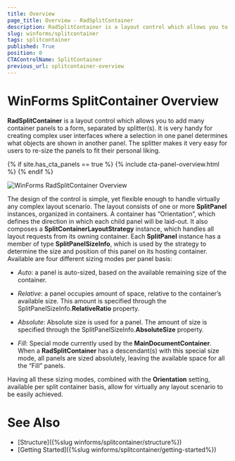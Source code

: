 ```yaml
---
title: Overview
page_title: Overview - RadSplitContainer
description: RadSplitContainer is a layout control which allows you to add many container panels to a form, separated by splitter(s).
slug: winforms/splitcontainer
tags: splitcontainer
published: True
position: 0
CTAControlName: SplitContainer
previous_url: splitcontainer-overview
---
```


# WinForms SplitContainer Overview

**RadSplitContainer** is a layout control which allows you to add many container panels to a form, separated by splitter(s). It is very handy for creating complex user interfaces where a selection in one panel determines what objects are shown in another panel. The splitter makes it very easy for users to re-size the panels to fit their personal liking.

{% if site.has_cta_panels == true %}
{% include cta-panel-overview.html %}
{% endif %}

![WinForms RadSplitContainer Overview](images/splitcontainer-overview001.png)

The design of the control is simple, yet flexible enough to handle virtually any complex layout scenario. The layout consists of one or more **SplitPanel** instances, organized in containers. A container has “Orientation”, which defines the direction in which each child panel will be laid-out. It also composes a **SplitContainerLayoutStrategy** instance, which handles all layout requests from its owning container. Each **SplitPanel** instance has a member of type **SplitPanelSizeInfo**, which is used by the strategy to determine the size and position of this panel on its hosting container. Available are four different sizing modes per panel basis:

* *Auto*: a panel is auto-sized, based on the available remaining size of the container.

* *Relative*: a panel occupies amount of space, relative to the container’s available size. This amount is specified through the SplitPanelSizeInfo.**RelativeRatio** property.

* *Absolute*: Absolute size is used for a panel. The amount of size is specified through the SplitPanelSizeInfo.**AbsoluteSize** property.

* *Fill*: Special mode currently used by the **MainDocumentContainer**. When a **RadSplitContainer** has a descendant(s) with this special size mode, all panels are sized absolutely, leaving the available space for all the “Fill” panels.

Having all these sizing modes, combined with the **Orientation** setting, available per split container basis, allow for virtually any layout scenario to be easily achieved.

# See Also

* [Structure]({%slug winforms/splitcontainer/structure%})	
* [Getting Started]({%slug winforms/splitcontainer/getting-started%})	



